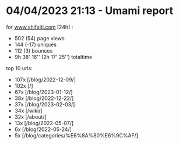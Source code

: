 # 04/04/2023 21:13 - Umami report
for www.shifeiti.com [24h] :

 - 502 (54) page views
 - 144 (-17) uniques
 - 112 (3) bounces
 - 9h 38' 16'' (2h 17' 25'') totaltime


top 10 urls:
 - 107x [/blog/2022-12-09/]
 - 102x [/]
 - 67x [/blog/2023-01-12/]
 - 38x [/blog/2022-12-22/]
 - 37x [/blog/2023-02-03/]
 - 34x [/wiki/]
 - 32x [/about/]
 - 13x [/blog/2022-05-07/]
 - 6x [/blog/2022-05-24/]
 - 5x [/blog/categories/%E6%8A%80%E6%9C%AF/]


